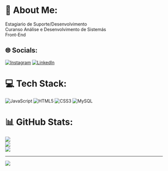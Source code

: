 # 💫 About Me:
Estagiario de Suporte/Desenvolvimento<br>Curanso Análise e Desenvolvimento de Sistemás<br>Front-End


## 🌐 Socials:
[![Instagram](https://img.shields.io/badge/Instagram-%23E4405F.svg?logo=Instagram&logoColor=white)](https://instagram.com/luiz-borba) [![LinkedIn](https://img.shields.io/badge/LinkedIn-%230077B5.svg?logo=linkedin&logoColor=white)](https://linkedin.com/in/linkedin.com/in/luiz-felipe-prado-borba-b57ba8227) 

# 💻 Tech Stack:
![JavaScript](https://img.shields.io/badge/javascript-%23323330.svg?style=for-the-badge&logo=javascript&logoColor=%23F7DF1E) ![HTML5](https://img.shields.io/badge/html5-%23E34F26.svg?style=for-the-badge&logo=html5&logoColor=white) ![CSS3](https://img.shields.io/badge/css3-%231572B6.svg?style=for-the-badge&logo=css3&logoColor=white) ![MySQL](https://img.shields.io/badge/mysql-%2300f.svg?style=for-the-badge&logo=mysql&logoColor=white)
# 📊 GitHub Stats:
![](https://github-readme-stats.vercel.app/api?username=Luiz-Borba&theme=dracula&hide_border=false&include_all_commits=false&count_private=false)<br/>
![](https://github-readme-streak-stats.herokuapp.com/?user=Luiz-Borba&theme=dracula&hide_border=false)<br/>
![](https://github-readme-stats.vercel.app/api/top-langs/?username=Luiz-Borba&theme=dracula&hide_border=false&include_all_commits=false&count_private=false&layout=compact)

---
[![](https://visitcount.itsvg.in/api?id=Luiz-Borba&icon=0&color=0)](https://visitcount.itsvg.in)

<!-- Proudly created with GPRM ( https://gprm.itsvg.in ) -->
